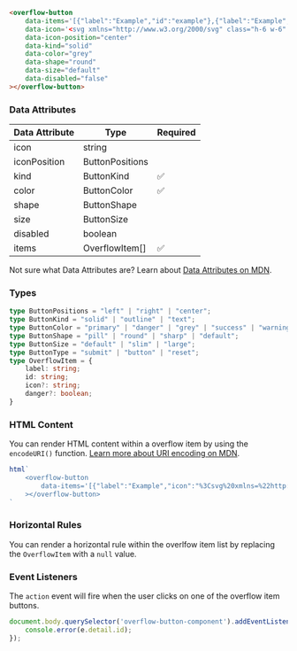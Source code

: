 ```html
<overflow-button
    data-items='[{"label":"Example","id":"example"},{"label":"Example","icon":"%3Csvg%20xmlns=%22http://www.w3.org/2000/svg%22%20class=%22h-6%20w-6%22%20fill=%22none%22%20viewBox=%220%200%2024%2024%22%20stroke=%22currentColor%22%3E%3Cpath%20stroke-linecap=%22round%22%20stroke-linejoin=%22round%22%20stroke-width=%222%22%20d=%22M5%208h14M5%208a2%202%200%20110-4h14a2%202%200%20110%204M5%208v10a2%202%200%20002%202h10a2%202%200%20002-2V8m-9%204h4%22%20/%3E%3C/svg%3E","id":"example2"},null,{"danger":true,"label":"Example","icon":"%3Csvg%20xmlns=%22http://www.w3.org/2000/svg%22%20class=%22h-6%20w-6%22%20fill=%22none%22%20viewBox=%220%200%2024%2024%22%20stroke=%22currentColor%22%3E%3Cpath%20stroke-linecap=%22round%22%20stroke-linejoin=%22round%22%20stroke-width=%222%22%20d=%22M19%207l-.867%2012.142A2%202%200%200116.138%2021H7.862a2%202%200%2001-1.995-1.858L5%207m5%204v6m4-6v6m1-10V4a1%201%200%2000-1-1h-4a1%201%200%2000-1%201v3M4%207h16%22%20/%3E%3C/svg%3E","id":"example3"}]'
    data-icon='<svg xmlns="http://www.w3.org/2000/svg" class="h-6 w-6" fill="none" viewBox="0 0 24 24" stroke="currentColor"><path stroke-linecap="round" stroke-linejoin="round" stroke-width="2" d="M12 5v.01M12 12v.01M12 19v.01M12 6a1 1 0 110-2 1 1 0 010 2zm0 7a1 1 0 110-2 1 1 0 010 2zm0 7a1 1 0 110-2 1 1 0 010 2z" /></svg>'
    data-icon-position="center"
    data-kind="solid"
    data-color="grey"
    data-shape="round"
    data-size="default"
    data-disabled="false"
></overflow-button>
```

### Data Attributes

| Data Attribute | Type | Required |
| -------------- | ---- | -------- |
| icon | string | |
| iconPosition | ButtonPositions | |
| kind | ButtonKind | ✅ |
| color | ButtonColor | ✅ |
| shape | ButtonShape | |
| size | ButtonSize | |
| disabled | boolean | |
| items | OverflowItem[] | ✅ |

Not sure what Data Attributes are? Learn about [Data Attributes on MDN](https://developer.mozilla.org/en-US/docs/Web/HTML/Global_attributes/data-*).

### Types

```typescript
type ButtonPositions = "left" | "right" | "center";
type ButtonKind = "solid" | "outline" | "text";
type ButtonColor = "primary" | "danger" | "grey" | "success" | "warning" | "white";
type ButtonShape = "pill" | "round" | "sharp" | "default";
type ButtonSize = "default" | "slim" | "large";
type ButtonType = "submit" | "button" | "reset";
type OverflowItem = {
    label: string;
    id: string;
    icon?: string;
    danger?: boolean;
}
```

### HTML Content

You can render HTML content within a overflow item by using the `encodeURI()` function. [Learn more about URI encoding on MDN](https://developer.mozilla.org/en-US/docs/Web/JavaScript/Reference/Global_Objects/encodeURI).

```javascript
html`
    <overflow-button
        data-items='[{"label":"Example","icon":"%3Csvg%20xmlns=%22http://www.w3.org/2000/svg%22%20class=%22h-6%20w-6%22%20fill=%22none%22%20viewBox=%220%200%2024%2024%22%20stroke=%22currentColor%22%3E%3Cpath%20stroke-linecap=%22round%22%20stroke-linejoin=%22round%22%20stroke-width=%222%22%20d=%22M5%208h14M5%208a2%202%200%20110-4h14a2%202%200%20110%204M5%208v10a2%202%200%20002%202h10a2%202%200%20002-2V8m-9%204h4%22%20/%3E%3C/svg%3E","id":"example2"}]'
    ></overflow-button>
`
```

### Horizontal Rules

You can render a horizontal rule within the overlfow item list by replacing the `OverflowItem` with a `null` value.

### Event Listeners

The `action` event will fire when the user clicks on one of the overflow item buttons.

```typescript
document.body.querySelector('overflow-button-component').addEventListener('action', (e) => {
    console.error(e.detail.id);
});
```
